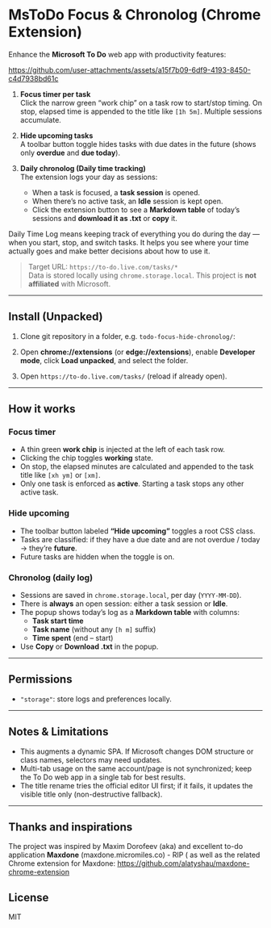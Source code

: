 # MsToDo Focus & Chronolog (Chrome Extension)

Enhance the **Microsoft To Do** web app with productivity features:

https://github.com/user-attachments/assets/a15f7b09-6df9-4193-8450-c4d7938bd61c


1. **Focus timer per task**  
   Click the narrow green “work chip” on a task row to start/stop timing. On stop, elapsed time is appended to the title like `[1h 5m]`. Multiple sessions accumulate.

2. **Hide upcoming tasks**  
   A toolbar button toggle hides tasks with due dates in the future (shows only **overdue** and **due today**).

3. **Daily chronolog (Daily time tracking)**  
   The extension logs your day as sessions:
   - When a task is focused, a **task session** is opened.
   - When there’s no active task, an **Idle** session is kept open.
   - Click the extension button to see a **Markdown table** of today’s sessions and **download it as .txt** or **copy** it.

Daily Time Log means keeping track of everything you do during the day — when you start, stop, and switch tasks.
It helps you see where your time actually goes and make better decisions about how to use it.

> Target URL: `https://to-do.live.com/tasks/*`  
> Data is stored locally using `chrome.storage.local`. This project is **not affiliated** with Microsoft.

---

## Install (Unpacked)

1. Clone git repository in a folder, e.g. `todo-focus-hide-chronolog/`:

2. Open **chrome://extensions** (or **edge://extensions**), enable **Developer mode**, click **Load unpacked**, and select the folder.

3. Open `https://to-do.live.com/tasks/` (reload if already open).

---

## How it works

### Focus timer
- A thin green **work chip** is injected at the left of each task row.
- Clicking the chip toggles **working** state.
- On stop, the elapsed minutes are calculated and appended to the task title like `[xh ym]` or `[xm]`.
- Only one task is enforced as **active**. Starting a task stops any other active task.

### Hide upcoming
- The toolbar button labeled **“Hide upcoming”** toggles a root CSS class.
- Tasks are classified: if they have a due date and are not overdue / today → they’re **future**.
- Future tasks are hidden when the toggle is on.

### Chronolog (daily log)
- Sessions are saved in `chrome.storage.local`, per day (`YYYY-MM-DD`).
- There is **always** an open session: either a task session or **Idle**.
- The popup shows today’s log as a **Markdown table** with columns:
  - **Task start time**
  - **Task name** (without any `[h m]` suffix)
  - **Time spent** (end – start)
- Use **Copy** or **Download .txt** in the popup.

---

## Permissions

- `"storage"`: store logs and preferences locally.

---

## Notes & Limitations

- This augments a dynamic SPA. If Microsoft changes DOM structure or class names, selectors may need updates.
- Multi-tab usage on the same account/page is not synchronized; keep the To Do web app in a single tab for best results.
- The title rename tries the official editor UI first; if it fails, it updates the visible title only (non-destructive fallback).

---

## Thanks and inspirations

The project was inspired by Maxim Dorofeev (aka) and excellent to-do application **Maxdone** (maxdone.micromiles.co) - RIP (
as well as the related Chrome extension for Maxdone: https://github.com/alatyshau/maxdone-chrome-extension

## License

MIT

